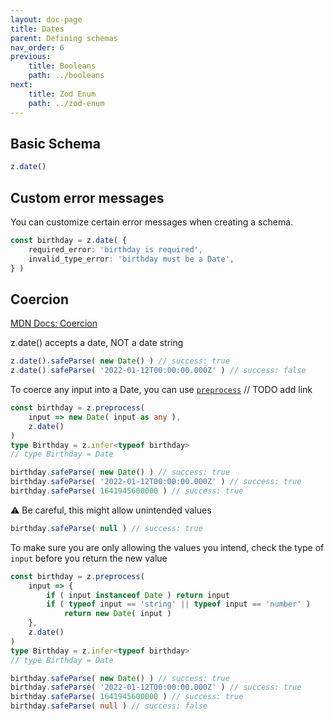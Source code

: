 ```yaml
---
layout: doc-page
title: Dates
parent: Defining schemas
nav_order: 6
previous:
    title: Booleans
    path: ../booleans
next:
    title: Zod Enum
    path: ../zod-enum
---
```


## Basic Schema
```ts
z.date()
```

## Custom error messages
You can customize certain error messages when creating a schema.
```ts
const birthday = z.date( {
    required_error: 'birthday is required',
    invalid_type_error: 'birthday must be a Date',
} )
```

## Coercion
[MDN Docs: Coercion](https://developer.mozilla.org/en-US/docs/Glossary/Type_coercion)

z.date() accepts a date, NOT a date string
```ts
z.date().safeParse( new Date() ) // success: true
z.date().safeParse( '2022-01-12T00:00:00.000Z' ) // success: false
```

To coerce any input into a Date, you can use [`preprocess`]() // TODO add link
```ts
const birthday = z.preprocess(
    input => new Date( input as any ),
    z.date()
)
type Birthday = z.infer<typeof birthday>
// type Birthday = Date

birthday.safeParse( new Date() ) // success: true
birthday.safeParse( '2022-01-12T00:00:00.000Z' ) // success: true
birthday.safeParse( 1641945600000 ) // success: true
```
⚠️ Be careful, this might allow unintended values
```ts
birthday.safeParse( null ) // success: true
```

To make sure you are only allowing the values you intend, check the type of `input` before you return the new value

```ts
const birthday = z.preprocess(
    input => {
        if ( input instanceof Date ) return input
        if ( typeof input == 'string' || typeof input == 'number' )
            return new Date( input )
    },
    z.date()
)
type Birthday = z.infer<typeof birthday>
// type Birthday = Date

birthday.safeParse( new Date() ) // success: true
birthday.safeParse( '2022-01-12T00:00:00.000Z' ) // success: true
birthday.safeParse( 1641945600000 ) // success: true
birthday.safeParse( null ) // success: false
```
